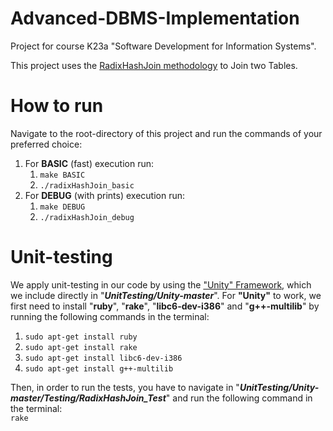 # Advanced-DBMS-Implementation
Project for course Κ23a "Software Development for Information Systems".

This project uses the [RadixHashJoin methodology](https://ieeexplore.ieee.org/document/6544839) to Join two Tables.

# How to run
Navigate to the root-directory of this project and run the commands of your preferred choice:
1) For **BASIC** (fast) execution run:
    1) `make BASIC`
    2) `./radixHashJoin_basic`
2) For **DEBUG** (with prints) execution run:
    1) `make DEBUG`
    2) `./radixHashJoin_debug`

# Unit-testing
We apply unit-testing in our code by using the ["Unity" Framework](https://github.com/ThrowTheSwitch/Unity), which we include directly in "***UnitTesting/Unity-master***".
For **"Unity"** to work, we first need to install "**ruby**", "**rake**", "**libc6-dev-i386**" and "**g++-multilib**" by running the following commands in the terminal:<br/>
1) `sudo apt-get install ruby`
2) `sudo apt-get install rake`
3) `sudo apt-get install libc6-dev-i386`
4) `sudo apt-get install g++-multilib`

Then, in order to run the tests, you have to navigate in "***UnitTesting/Unity-master/Testing/RadixHashJoin_Test***" and run the following command in the terminal:<br/>
`rake`
